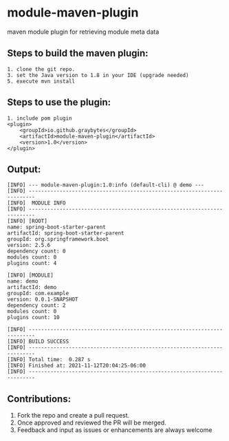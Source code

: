 # module-maven-plugin
maven module plugin for retrieving module meta data

## Steps to build the maven plugin: 
	1. clone the git repo. 
	3. set the Java version to 1.8 in your IDE (upgrade needed)
	5. execute mvn install 

## Steps to use the plugin: 
	1. include pom plugin 
	<plugin>
		<groupId>io.github.graybytes</groupId>
		<artifactId>module-maven-plugin</artifactId>
		<version>1.0</version>
	</plugin>
		
## Output: 
```
[INFO] --- module-maven-plugin:1.0:info (default-cli) @ demo ---
[INFO] ------------------------------------------------------------------------
[INFO]  MODULE INFO
[INFO] ------------------------------------------------------------------------
[INFO] [ROOT]
name: spring-boot-starter-parent
artifactId: spring-boot-starter-parent
groupId: org.springframework.boot
version: 2.5.6
dependency count: 0
modules count: 0
plugins count: 4

[INFO] [MODULE]
name: demo
artifactId: demo
groupId: com.example
version: 0.0.1-SNAPSHOT
dependency count: 2
modules count: 0
plugins count: 10

[INFO] ------------------------------------------------------------------------
[INFO] BUILD SUCCESS
[INFO] ------------------------------------------------------------------------
[INFO] Total time:  0.287 s
[INFO] Finished at: 2021-11-12T20:04:25-06:00
[INFO] ------------------------------------------------------------------------
```

## Contributions: 
1. Fork the repo and create a pull request. 
2. Once approved and reviewed the PR will be merged. 
3. Feedback and input as issues or enhancements are always welcome

